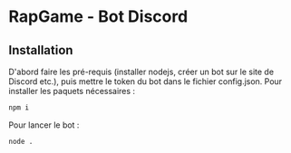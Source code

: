 # RapGame - Bot Discord

## Installation

D'abord faire les pré-requis (installer nodejs, créer un bot sur le site de Discord etc.), puis mettre le token du bot dans le fichier config.json.
Pour installer les paquets nécessaires :
```bash
npm i
```
Pour lancer le bot :
```bash
node .
```

